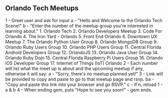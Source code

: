 Orlando Tech Meetups
--------------------
1 - Greet user and ask for input 
  a - "Hello and Welcome to the Orlando Tech Scene!"
  b - "Enter the number of the meetup group you're interested in learning about."
      1. Orlando Tech
      2. Orlando Developers Meetup
      3. Code For Orlando
      4. The Iron Yard - Orlando
      5. Front End Orlando
      6. Downtown UX Meetup
      7. The Orlando Python User Group
      8. Orlando MongoDB Group
      9. Orlando Ruby Users Group
      10. Orlando PHP Users Group
      11. Central Florida Android Developers Group
      12. OrlandoJS
      13. Orlando Java User Group
      14. Orlando Ruby Dojo
      15. Central Florida Raspberry Pi Users Group
      16. Orlando iOS Developer Group
      17. Internet of Things (IoT) Orlando
2 - Each number will list what the meet up is about and the upcoming meetup if any, otherwise it will say: 
  a - "Sorry, there's no meetup planned yet!"
3 - Link will be provided to copy and paste to go to that meetup page and rsvp.
  ba - "Copy and paste this link into your browser and go RSVP."
  c - If n, reload 1 - a & b
4 - When ending gem, puts "Hope to see you soon!" - gem ends.

